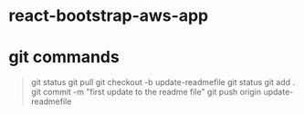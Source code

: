 # react-bootstrap-aws-app

# git commands

> git status
> git pull
> git checkout -b update-readmefile
> git status
> git add .
> git commit -m "first update to the readme file"
> git push origin update-readmefile